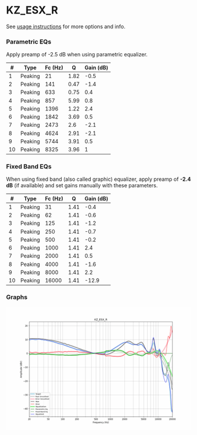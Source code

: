# KZ_ESX_R
See [usage instructions](https://github.com/jaakkopasanen/AutoEq#usage) for more options and info.

### Parametric EQs
Apply preamp of -2.5 dB when using parametric equalizer.

|   # | Type    |   Fc (Hz) |    Q |   Gain (dB) |
|-----|---------|-----------|------|-------------|
|   1 | Peaking |        21 | 1.82 |        -0.5 |
|   2 | Peaking |       141 | 0.47 |        -1.4 |
|   3 | Peaking |       633 | 0.75 |         0.4 |
|   4 | Peaking |       857 | 5.99 |         0.8 |
|   5 | Peaking |      1396 | 1.22 |         2.4 |
|   6 | Peaking |      1842 | 3.69 |         0.5 |
|   7 | Peaking |      2473 | 2.6  |        -2.1 |
|   8 | Peaking |      4624 | 2.91 |        -2.1 |
|   9 | Peaking |      5744 | 3.91 |         0.5 |
|  10 | Peaking |      8325 | 3.96 |         1   |

### Fixed Band EQs
When using fixed band (also called graphic) equalizer, apply preamp of **-2.4 dB** (if available) and set gains manually with these parameters.

|   # | Type    |   Fc (Hz) |    Q |   Gain (dB) |
|-----|---------|-----------|------|-------------|
|   1 | Peaking |        31 | 1.41 |        -0.4 |
|   2 | Peaking |        62 | 1.41 |        -0.6 |
|   3 | Peaking |       125 | 1.41 |        -1.2 |
|   4 | Peaking |       250 | 1.41 |        -0.7 |
|   5 | Peaking |       500 | 1.41 |        -0.2 |
|   6 | Peaking |      1000 | 1.41 |         2.4 |
|   7 | Peaking |      2000 | 1.41 |         0.5 |
|   8 | Peaking |      4000 | 1.41 |        -1.6 |
|   9 | Peaking |      8000 | 1.41 |         2.2 |
|  10 | Peaking |     16000 | 1.41 |       -12.9 |

### Graphs
![](./KZ_ESX_R.png)
